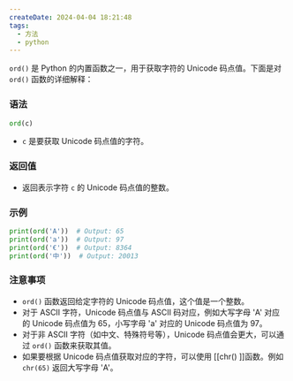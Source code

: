 ```yaml
---
createDate: 2024-04-04 18:21:48
tags:
  - 方法
  - python
---
```

`ord()` 是 Python 的内置函数之一，用于获取字符的 Unicode 码点值。下面是对 `ord()` 函数的详细解释：

### 语法
```python
ord(c)
```

- `c` 是要获取 Unicode 码点值的字符。

### 返回值
- 返回表示字符 `c` 的 Unicode 码点值的整数。

### 示例
```python
print(ord('A'))  # Output: 65
print(ord('a'))  # Output: 97
print(ord('€'))  # Output: 8364
print(ord('中'))  # Output: 20013
```

### 注意事项
- `ord()` 函数返回给定字符的 Unicode 码点值，这个值是一个整数。
- 对于 ASCII 字符，Unicode 码点值与 ASCII 码对应，例如大写字母 'A' 对应的 Unicode 码点值为 65，小写字母 'a' 对应的 Unicode 码点值为 97。
- 对于非 ASCII 字符（如中文、特殊符号等），Unicode 码点值会更大，可以通过 `ord()` 函数来获取其值。
- 如果要根据 Unicode 码点值获取对应的字符，可以使用 [[chr() ]]函数。例如 `chr(65)` 返回大写字母 'A'。